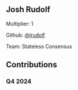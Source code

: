 
## Josh Rudolf
Multiplier: 1

Github: [@jrudolf](https://github.com/jrudolf)

Team: Stateless Consensus

## Contributions

### Q4 2024

